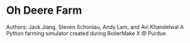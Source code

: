 # Oh Deere Farm
Authors: Jack Jiang, Steven Schonlau, Andy Lam, and Avi Khandelwal
A Python farming simulator created during BoilerMake X @ Purdue.
